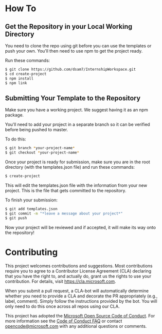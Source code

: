 # How To
## Get the Repository in your Local Working Directory
You need to clone the repo using git before you can use the templates or push your own.
You'll then need to use npm to get the project ready.

Run these commands:
```bash
$ git clone https://github.com/dsam7/InternshipWorkspace.git
$ cd create-project
$ npm install
$ npm link
```

## Submitting Your Template to the Repository
Make sure you have a working project. We suggest having it as an npm package.

You'll need to add your project in a separate branch so it can be verified before being pushed to master.

To do this:

```bash
$ git branch *your-project-name*
$ git checkout *your-project-name*
```

Once your project is ready for submission, make sure you are in the root directory (with the templates.json file) and run these commands:
```bash
$ create-project 
```
This will edit the templates.json file with the information from your new project. This is the file that gets committed to the repository.

To finish your submission:

```bash
$ git add templates.json
$ git commit -m "*leave a message about your project*"
$ git push
```
Now your project will be reviewed and if accepted, it will make its way onto the repository!

# Contributing

This project welcomes contributions and suggestions.  Most contributions require you to agree to a
Contributor License Agreement (CLA) declaring that you have the right to, and actually do, grant us
the rights to use your contribution. For details, visit https://cla.microsoft.com.

When you submit a pull request, a CLA-bot will automatically determine whether you need to provide
a CLA and decorate the PR appropriately (e.g., label, comment). Simply follow the instructions
provided by the bot. You will only need to do this once across all repos using our CLA.

This project has adopted the [Microsoft Open Source Code of Conduct](https://opensource.microsoft.com/codeofconduct/).
For more information see the [Code of Conduct FAQ](https://opensource.microsoft.com/codeofconduct/faq/) or
contact [opencode@microsoft.com](mailto:opencode@microsoft.com) with any additional questions or comments.
